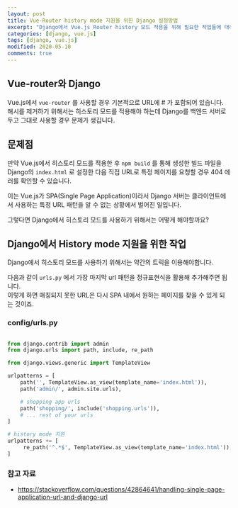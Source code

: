 ```yaml
---
layout: post
title: Vue-Router history mode 지원을 위한 Django 설정방법
excerpt: "Django에서 Vue.js Router history 모드 적용을 위해 필요한 작업들에 대해 살펴보자"
categories: [django, vue.js]
tags: [django, vue.js]
modified: 2020-05-10
comments: true
---
```



## Vue-router와 Django
Vue.js에서 `vue-router` 를 사용할 경우 기본적으로 URL에 # 가 포함되어 있습니다. <br>
해시를 제거하기 위해서는 히스토리 모드를 적용해야 하는데 Django를 백엔드 서버로 두고 그대로 사용할 경우 문제가 생깁니다. <br>

## 문제점
만약 Vue.js에서 히스토리 모드를 적용한 후 `npm build` 를 통해 생성한 빌드 파일을 <br> 
Django의 `index.html` 로 설정한 다음 직접 URL로 특정 페이지를 요청할 경우 404 에러를 확인할 수 있습니다. <br>

이는 Vue.js가 SPA(Single Page Application)이라서 Django 서버는 클라이언트에서 사용하는 특정 URL 패턴을 알 수 없는 상황에서 벌어진 일입니다. <br>

그렇다면 Django에서 히스토리 모드를 사용하기 위해서는 어떻게 해야할까요? <br>

## Django에서 History mode 지원을 위한 작업
Django에서 히스토리 모드를 사용하기 위해서는 약간의 트릭을 이용해야합니다. <br>

다음과 같이 `urls.py` 에서 가장 마지막 url 패턴을 정규표현식을 활용해 추가해주면 됩니다. <br>
이렇게 하면 매칭되지 못한 URL은 다시 SPA 내에서 원하는 페이지를 찾을 수 있게 되는 것이죠. <br>

### config/urls.py

~~~ python

from django.contrib import admin
from django.urls import path, include, re_path

from django.views.generic import TemplateView

urlpatterns = [
    path('', TemplateView.as_view(template_name='index.html')),
    path('admin/', admin.site.urls),

    # shopping app urls
    path('shopping/', include('shopping.urls')),
    # ... rest of your urls
]

# history mode 지원
urlpatterns += [
     re_path('^.*$', TemplateView.as_view(template_name='index.html')),
]

~~~



### 참고 자료

* https://stackoverflow.com/questions/42864641/handling-single-page-application-url-and-django-url